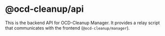 # @ocd-cleanup/api

This is the backend API for OCD-Cleanup Manager. It provides a relay script that
communicates with the frontend (`@ocd-cleanup/manager`).
